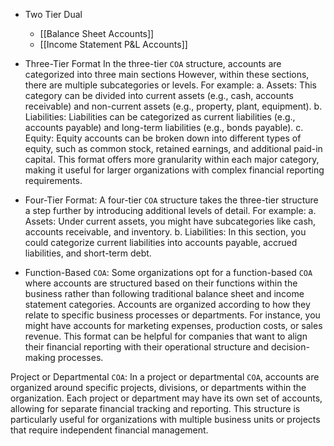 
- Two Tier Dual
	- [[Balance Sheet Accounts]]
	- [[Income Statement P&L Accounts]]

- Three-Tier Format
	In the three-tier `COA` structure, accounts are categorized into three main sections
	However, within these sections, there are multiple subcategories or levels. 
	For example:
		a. Assets: This category can be divided into current assets (e.g., cash, accounts receivable) and non-current assets (e.g., property, plant, equipment).
		b. Liabilities: Liabilities can be categorized as current liabilities (e.g., accounts payable) and long-term liabilities (e.g., bonds payable).
		c. Equity: Equity accounts can be broken down into different types of equity, such as common stock, retained earnings, and additional paid-in capital.
	This format offers more granularity within each major category, making it useful for larger organizations with complex financial reporting requirements.

- Four-Tier Format:
	A four-tier `COA` structure takes the three-tier structure a step further by introducing additional levels of detail. 
	For example:
		a. Assets: Under current assets, you might have subcategories like cash, accounts receivable, and inventory.
		b. Liabilities: In this section, you could categorize current liabilities into accounts payable, accrued liabilities, and short-term debt.

- Function-Based `COA`:
	Some organizations opt for a function-based `COA` where accounts are structured based on their functions within the business rather than following traditional balance sheet and income statement categories.
	Accounts are organized according to how they relate to specific business processes or departments. For instance, you might have accounts for marketing expenses, production costs, or sales revenue.
	This format can be helpful for companies that want to align their financial reporting with their operational structure and decision-making processes.

Project or Departmental `COA`:
	In a project or departmental `COA`, accounts are organized around specific projects, divisions, or departments within the organization.
	Each project or department may have its own set of accounts, allowing for separate financial tracking and reporting.
	This structure is particularly useful for organizations with multiple business units or projects that require independent financial management.